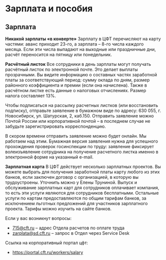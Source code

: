 # Зарплата и пособия

## Зарплата 

**Никакой зарплаты «в конверте»**
Зарплату в ЦФТ перечисляют на карту частями:
аванс приходит 23-го, а зарплата – 8-го числа каждого месяца. Если эти числа выпадают на выходные или праздничные дни, расчёт переносится на пятницу или понедельник. 

**Расчётный листок**
Все сотрудники в день зарплаты могут получать расчётный листок по электронной почте. 
Это делает выплаты прозрачными. Вы видите информацию о составных частях заработной платы за соответствующий период: сумму оклада по дням, размер районного коэффициента и премии (если она начислена).
Также в расчётном листке есть данные о налоговых отчислениях. Размер налога составляет 13%.

Чтобы подписаться на рассылку расчетных листков (или восстановить подписку), отправьте заявление в бумажном виде по адресу: 630 055, г. Новосибирск, ул. Шатурская, 2, каб.150. 
Отправить заявление можно Почтой России или корпоративной почтой – в последнем случае не забудьте зарегистрировать корреспонденцию.

В скором времени отправить заявление можно будет онлайн. Мы работаем над этим.
Бумажная версия заявления нужна для успешного прохождения проверок госинспекции по труду: заявление фиксирует волеизъявление сотрудника на получение расчетного листка именно в электронной форме на указанный e-mail. 

**Зарплатная карта**
В ЦФТ действует несколько зарплатных проектов. 
Вы можете выбрать для получения заработной платы карту любого из этих банков, если заключен договор с организацией, в которую вы трудоустроены. Уточнить можно у Елены Труниной.
Выпуск и обслуживание зарплатных карт для сотрудников оплачивает компания, то есть эти услуги являются для сотрудников бесплатными.
Остальные услуги по картам предоставляются по общим тарифам банков, за исключением льготных предложений для участников зарплатного проекта. 
Тарифы можно изучить на сайте банков.

Если у вас возникнут вопросы:
- 715@cft.ru – адрес Отдела расчетов по оплате труда
- zarplata@sd.cft.ru – запрос в Отдел через Service Desk

Ссылка на корпоративный портал цфт: 
- https://portal.cft.ru/workers/salary 
